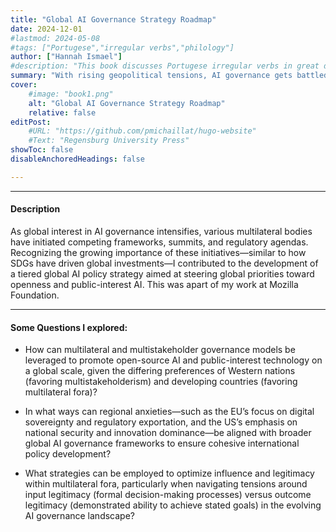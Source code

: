 ```yaml
---
title: "Global AI Governance Strategy Roadmap" 
date: 2024-12-01
#lastmod: 2024-05-08
#tags: ["Portugese","irregular verbs","philology"]
author: ["Hannah Ismael"]
#description: "This book discusses Portugese irregular verbs in great details."
summary: "With rising geopolitical tensions, AI governance gets battled out on the global stage."
cover:
    #image: "book1.png"
    alt: "Global AI Governance Strategy Roadmap"
    relative: false
editPost:
    #URL: "https://github.com/pmichaillat/hugo-website"
    #Text: "Regensburg University Press"
showToc: false
disableAnchoredHeadings: false

---
```


---

#### Description

As global interest in AI governance intensifies, various multilateral bodies have initiated competing frameworks, summits, and regulatory agendas. Recognizing the growing importance of these initiatives—similar to how SDGs have driven global investments—I contributed to the development of a tiered global AI policy strategy aimed at steering global priorities toward openness and public-interest AI. This was apart of my work at Mozilla Foundation.


---

#### Some Questions I explored:

- How can multilateral and multistakeholder governance models be leveraged to promote open-source AI and public-interest technology on a global scale, given the differing preferences of Western nations (favoring multistakeholderism) and developing countries (favoring multilateral fora)?

- In what ways can regional anxieties—such as the EU’s focus on digital sovereignty and regulatory exportation, and the US’s emphasis on national security and innovation dominance—be aligned with broader global AI governance frameworks to ensure cohesive international policy development?

- What strategies can be employed to optimize influence and legitimacy within multilateral fora, particularly when navigating tensions around input legitimacy (formal decision-making processes) versus outcome legitimacy (demonstrated ability to achieve stated goals) in the evolving AI governance landscape?

